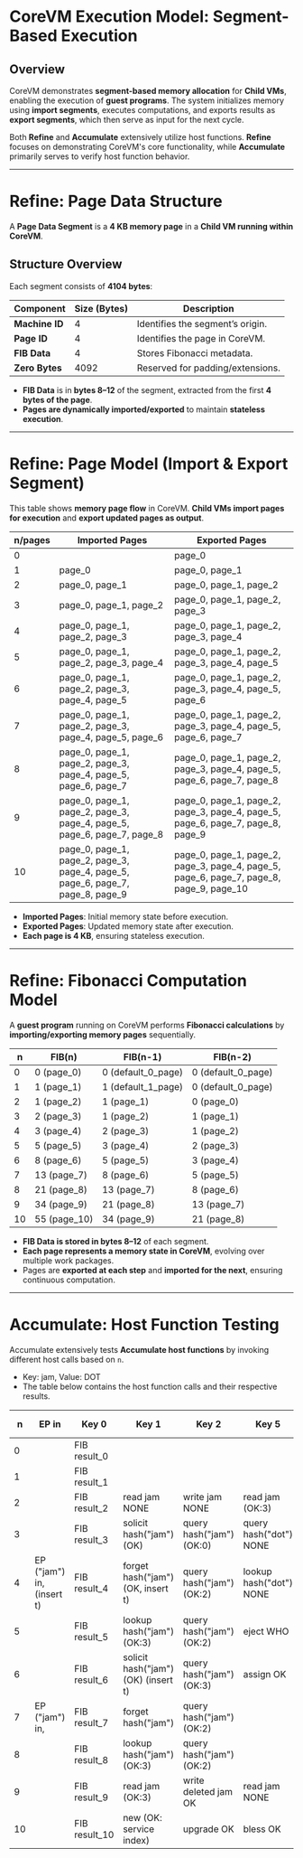# CoreVM Execution Model: Segment-Based Execution

## Overview

CoreVM demonstrates **segment-based memory allocation** for **Child VMs**, enabling the execution of **guest programs**. The system initializes memory using **import segments**, executes computations, and exports results as **export segments**, which then serve as input for the next cycle.

Both **Refine** and **Accumulate** extensively utilize host functions. **Refine** focuses on demonstrating CoreVM's core functionality, while **Accumulate** primarily serves to verify host function behavior.

---

# Refine: Page Data Structure

A **Page Data Segment** is a **4 KB memory page** in a **Child VM running within CoreVM**.

## Structure Overview

Each segment consists of **4104 bytes**:

| Component      | Size (Bytes) | Description                      |
| -------------- | ------------ | -------------------------------- |
| **Machine ID** | 4            | Identifies the segment’s origin. |
| **Page ID**    | 4            | Identifies the page in CoreVM.   |
| **FIB Data**   | 4            | Stores Fibonacci metadata.       |
| **Zero Bytes** | 4092         | Reserved for padding/extensions. |

- **FIB Data** is in **bytes 8–12** of the segment, extracted from the first **4 bytes of the page**.
- **Pages are dynamically imported/exported** to maintain **stateless execution**.

---

# Refine: Page Model (Import & Export Segment)

This table shows **memory page flow** in CoreVM. **Child VMs import pages for execution** and **export updated pages as output**.

| n/pages | Imported Pages                | Exported Pages                |
|---------|--------------------------------|--------------------------------|
| 0       |                                | page_0                         |
| 1       | page_0                         | page_0, page_1                 |
| 2       | page_0, page_1                 | page_0, page_1, page_2         |
| 3       | page_0, page_1, page_2         | page_0, page_1, page_2, page_3 |
| 4       | page_0, page_1, page_2, page_3 | page_0, page_1, page_2, page_3, page_4 |
| 5       | page_0, page_1, page_2, page_3, page_4 | page_0, page_1, page_2, page_3, page_4, page_5 |
| 6       | page_0, page_1, page_2, page_3, page_4, page_5 | page_0, page_1, page_2, page_3, page_4, page_5, page_6 |
| 7       | page_0, page_1, page_2, page_3, page_4, page_5, page_6 | page_0, page_1, page_2, page_3, page_4, page_5, page_6, page_7 |
| 8       | page_0, page_1, page_2, page_3, page_4, page_5, page_6, page_7 | page_0, page_1, page_2, page_3, page_4, page_5, page_6, page_7, page_8 |
| 9       | page_0, page_1, page_2, page_3, page_4, page_5, page_6, page_7, page_8 | page_0, page_1, page_2, page_3, page_4, page_5, page_6, page_7, page_8, page_9 |
| 10      | page_0, page_1, page_2, page_3, page_4, page_5, page_6, page_7, page_8, page_9 | page_0, page_1, page_2, page_3, page_4, page_5, page_6, page_7, page_8, page_9, page_10 |

- **Imported Pages**: Initial memory state before execution.
- **Exported Pages**: Updated memory state after execution.
- **Each page is 4 KB**, ensuring stateless execution.

---

# Refine: Fibonacci Computation Model

A **guest program** running on CoreVM performs **Fibonacci calculations** by **importing/exporting memory pages** sequentially.

| n  | FIB(n)        | FIB(n-1)              | FIB(n-2)              |
| -- | ------------- | --------------------- | --------------------- |
| 0  | 0  (page\_0)  | 0  (default\_0\_page) | 0  (default\_0\_page) |
| 1  | 1  (page\_1)  | 1  (default\_1\_page) | 0  (default\_0\_page) |
| 2  | 1  (page\_2)  | 1  (page\_1)          | 0  (page\_0)          |
| 3  | 2  (page\_3)  | 1  (page\_2)          | 1  (page\_1)          |
| 4  | 3  (page\_4)  | 2  (page\_3)          | 1  (page\_2)          |
| 5  | 5  (page\_5)  | 3  (page\_4)          | 2  (page\_3)          |
| 6  | 8  (page\_6)  | 5  (page\_5)          | 3  (page\_4)          |
| 7  | 13 (page\_7)  | 8  (page\_6)          | 5  (page\_5)          |
| 8  | 21 (page\_8)  | 13 (page\_7)          | 8  (page\_6)          |
| 9  | 34 (page\_9)  | 21 (page\_8)          | 13 (page\_7)          |
| 10 | 55 (page\_10) | 34 (page\_9)          | 21 (page\_8)          |

- **FIB Data is stored in bytes 8–12** of each segment.
- **Each page represents a memory state in CoreVM**, evolving over multiple work packages.
- Pages are **exported at each step** and **imported for the next**, ensuring continuous computation.

---

# Accumulate: Host Function Testing

Accumulate extensively tests **Accumulate host functions** by invoking different host calls based on `n`.

- Key: jam, Value: DOT
- The table below contains the host function calls and their respective results.


| n  | EP in                | Key 0                              | Key 1                                  | Key 2                          | Key 5                      | Key 6                        | Key 7 | Key 8       | Key 9       |
|----|----------------------|-----------------------------------|----------------------------------------|--------------------------------|----------------------------|------------------------------|------|------------|------------|
| 0  |                      | FIB result_0                      |                                        |                                |                            |                              |      | info result | gas result |
| 1  |                      | FIB result_1                      |                                        |                                |                            |                              |      | info result | gas result |
| 2  |                      | FIB result_2                      | read jam NONE                          | write jam NONE                | read jam (OK:3)            | forget HUH                   |      | info result | gas result |
| 3  |                      | FIB result_3                      | solicit hash("jam") (OK)               | query hash("jam") (OK:0)       | query hash("dot") NONE     |                              | 45   | info result | gas result |
| 4  | EP ("jam") in, (insert t) | FIB result_4              | forget hash("jam") (OK, insert t)      | query hash("jam") (OK:2)       | lookup hash("dot") NONE    | assign CORE                  |      | info result | gas result |
| 5  |                      | FIB result_5                      | lookup hash("jam") (OK:3)              | query hash("jam") (OK:2)       | eject WHO                 | bless WHO                    |      | info result | gas result |
| 6  |                      | FIB result_6                      | solicit hash("jam") (OK) (insert t)    | query hash("jam") (OK:3)       | assign OK                  |                              | 48   | info result | gas result |
| 7  | EP ("jam") in,       | FIB result_7                      | forget hash("jam")                     | query hash("jam") (OK:2)       |                            |                              |      | info result | gas result |
| 8  |                      | FIB result_8                      | lookup hash("jam") (OK:3)              | query hash("jam") (OK:2)       |                            |                              |      | info result | gas result |
| 9  |                      | FIB result_9                      | read jam (OK:3)                        | write deleted jam OK           | read jam NONE             | solicit hash("jam") (OK)     | 51   | info result | gas result |
| 10 |                      | FIB result_10                   | new (OK: service index)                | upgrade OK                     | bless OK                   |                              |      | info result | gas result |


